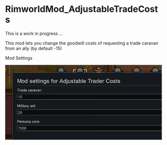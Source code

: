 # RimworldMod_AdjustableTradeCosts

This is a work in progress ...

This mod lets you change the goodwill costs of requesting a trade caravan from an ally (by default -15)

Mod Settings

![screenshot](/about/settings.png?raw=true "Settings")
